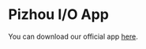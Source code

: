 # Pizhou I/O App

You can download our official app [here](https://github.com/IntelliCe/PizhouIOApp/releases).

